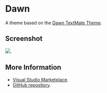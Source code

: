 # Dawn

A theme based on the [Dawn TextMate Theme](http://colorsublime.com/theme/Dawn).


## Screenshot
![](https://raw.githubusercontent.com/gerane/VSCodeThemes/master/gerane.Theme-Dawn/screenshot.png).


## More Information
* [Visual Studio Marketplace](https://marketplace.visualstudio.com/items/gerane.Theme-Dawn).
* [GitHub repository](https://github.com/gerane/VSCodeThemes).
